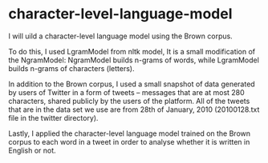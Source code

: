 # character-level-language-model

I will uild a character-level language model using the Brown
corpus.

To do this, I used LgramModel from nltk model, 
It is a small modification of the NgramModel: NgramModel builds n-grams of
words, while LgramModel builds n-grams of characters (letters).

In addition to the Brown corpus, I used a small snapshot of data generated by users of Twitter
in a form of tweets – messages that are at most 280 characters, shared publicly by the users of
the platform. All of the tweets that are in the data set we use are from 28th of January, 2010
(20100128.txt file in the twitter directory).

Lastly, I applied the character-level language model trained on the Brown corpus to each word in a tweet in order to
analyse whether it is written in English or not.
